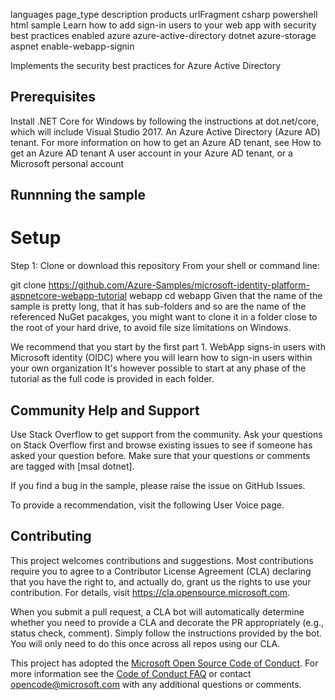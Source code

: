 languages	page_type	description	products	urlFragment
csharp
powershell
html
sample
Learn how to add sign-in users to your web app with security best practices enabled
azure
azure-active-directory
dotnet
azure-storage
aspnet
enable-webapp-signin

Implements the security best practices for Azure Active Directory

## Prerequisites

Install .NET Core for Windows by following the instructions at dot.net/core, which will include Visual Studio 2017.
An Azure Active Directory (Azure AD) tenant. For more information on how to get an Azure AD tenant, see How to get an Azure AD tenant
A user account in your Azure AD tenant, or a Microsoft personal account

## Runnning the sample
# Setup

Step 1: Clone or download this repository
From your shell or command line:

git clone https://github.com/Azure-Samples/microsoft-identity-platform-aspnetcore-webapp-tutorial webapp
cd webapp
Given that the name of the sample is pretty long, that it has sub-folders and so are the name of the referenced NuGet pacakges, you might want to clone it in a folder close to the root of your hard drive, to avoid file size limitations on Windows.

We recommend that you start by the first part 1. WebApp signs-in users with Microsoft identity (OIDC) where you will learn how to sign-in users within your own organization
It's however possible to start at any phase of the tutorial as the full code is provided in each folder.

## Community Help and Support
Use Stack Overflow to get support from the community. Ask your questions on Stack Overflow first and browse existing issues to see if someone has asked your question before. Make sure that your questions or comments are tagged with [msal dotnet].

If you find a bug in the sample, please raise the issue on GitHub Issues.

To provide a recommendation, visit the following User Voice page.

## Contributing

This project welcomes contributions and suggestions.  Most contributions require you to agree to a
Contributor License Agreement (CLA) declaring that you have the right to, and actually do, grant us
the rights to use your contribution. For details, visit https://cla.opensource.microsoft.com.

When you submit a pull request, a CLA bot will automatically determine whether you need to provide
a CLA and decorate the PR appropriately (e.g., status check, comment). Simply follow the instructions
provided by the bot. You will only need to do this once across all repos using our CLA.

This project has adopted the [Microsoft Open Source Code of Conduct](https://opensource.microsoft.com/codeofconduct/).
For more information see the [Code of Conduct FAQ](https://opensource.microsoft.com/codeofconduct/faq/) or
contact [opencode@microsoft.com](mailto:opencode@microsoft.com) with any additional questions or comments.
